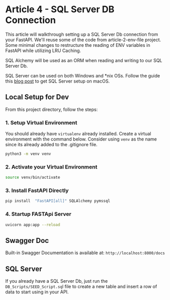 # Article 4 - SQL Server DB Connection

This article will walkthrough setting up a SQL Server Db connection from your FastAPI.  We'll reuse some of the code from article-2-env-file project.  Some minimal changes to restructure the reading of ENV variables in FastAPI while utilizing LRU Caching.

SQL Alchemy will be used as an ORM when reading and writing to our SQL Server Db. 

SQL Server can be used on both Windows and *nix OSs.  Follow the guide this [blog post](https://itsjoshcampos.codes/run-sql-server-on-macos-docker) to get SQL Server setup on macOS.

## Local Setup for Dev

From this project directory, follow the steps:

### 1. Setup Virtual Environment
You should already have `virtualenv` already installed.
Create a virtual environment with the command below. Consider using `venv` as the name since its already added to the .gitignore file. 

```bash
python3 -m venv venv
```

### 2. Activate your Virtual Environment

```bash
source venv/bin/activate
```

### 3. Install FastAPI Directly
```bash
pip install  "FastAPI[all]" SQLAlchemy pymssql
 ```

### 4. Startup FASTApi Server
```bash
uvicorn app:app --reload
 ```

## Swagger Doc
Built-in Swagger Documentation is available at: `http://localhost:8000/docs`

## SQL Server
If you already have a SQL Server Db, just run the `DB_Scripts/SEED_Script.sq`l file to create a new table and insert a row of data to start using in your API. 